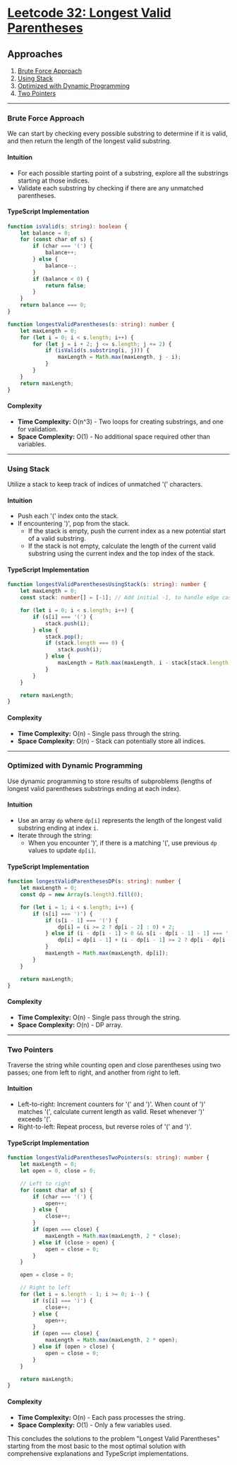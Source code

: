 # [Leetcode 32: Longest Valid Parentheses](https://leetcode.com/problems/longest-valid-parentheses/)

## Approaches
1. [Brute Force Approach](#brute-force-approach)
2. [Using Stack](#using-stack)
3. [Optimized with Dynamic Programming](#optimized-with-dynamic-programming)
4. [Two Pointers](#two-pointers)

---

### Brute Force Approach

We can start by checking every possible substring to determine if it is valid, and then return the length of the longest valid substring.

#### Intuition
- For each possible starting point of a substring, explore all the substrings starting at those indices.
- Validate each substring by checking if there are any unmatched parentheses.

#### TypeScript Implementation

```typescript
function isValid(s: string): boolean {
    let balance = 0;
    for (const char of s) {
        if (char === '(') {
            balance++;
        } else {
            balance--;
        }
        if (balance < 0) {
            return false;
        }
    }
    return balance === 0;
}

function longestValidParentheses(s: string): number {
    let maxLength = 0;
    for (let i = 0; i < s.length; i++) {
        for (let j = i + 2; j <= s.length; j += 2) {
            if (isValid(s.substring(i, j))) {
                maxLength = Math.max(maxLength, j - i);
            }
        }
    }
    return maxLength;
}
```

#### Complexity
- **Time Complexity:** O(n^3) - Two loops for creating substrings, and one for validation.
- **Space Complexity:** O(1) - No additional space required other than variables.

---

### Using Stack

Utilize a stack to keep track of indices of unmatched '(' characters.

#### Intuition
- Push each '(' index onto the stack.
- If encountering ')', pop from the stack.
  - If the stack is empty, push the current index as a new potential start of a valid substring.
  - If the stack is not empty, calculate the length of the current valid substring using the current index and the top index of the stack.

#### TypeScript Implementation

```typescript
function longestValidParenthesesUsingStack(s: string): number {
    let maxLength = 0;
    const stack: number[] = [-1]; // Add initial -1, to handle edge case for the start of a valid substring

    for (let i = 0; i < s.length; i++) {
        if (s[i] === '(') {
            stack.push(i);
        } else {
            stack.pop();
            if (stack.length === 0) {
                stack.push(i);
            } else {
                maxLength = Math.max(maxLength, i - stack[stack.length - 1]);
            }
        }
    }

    return maxLength;
}
```

#### Complexity
- **Time Complexity:** O(n) - Single pass through the string.
- **Space Complexity:** O(n) - Stack can potentially store all indices.

---

### Optimized with Dynamic Programming

Use dynamic programming to store results of subproblems (lengths of longest valid parentheses substrings ending at each index).

#### Intuition
- Use an array `dp` where `dp[i]` represents the length of the longest valid substring ending at index `i`.
- Iterate through the string:
  - When you encounter ')', if there is a matching '(', use previous `dp` values to update `dp[i]`.

#### TypeScript Implementation

```typescript
function longestValidParenthesesDP(s: string): number {
    let maxLength = 0;
    const dp = new Array(s.length).fill(0);

    for (let i = 1; i < s.length; i++) {
        if (s[i] === ')') {
            if (s[i - 1] === '(') {
                dp[i] = (i >= 2 ? dp[i - 2] : 0) + 2;
            } else if (i - dp[i - 1] > 0 && s[i - dp[i - 1] - 1] === '(') {
                dp[i] = dp[i - 1] + (i - dp[i - 1] >= 2 ? dp[i - dp[i - 1] - 2] : 0) + 2;
            }
            maxLength = Math.max(maxLength, dp[i]);
        }
    }

    return maxLength;
}
```

#### Complexity
- **Time Complexity:** O(n) - Single pass through the string.
- **Space Complexity:** O(n) - DP array.

---

### Two Pointers

Traverse the string while counting open and close parentheses using two passes; one from left to right, and another from right to left.

#### Intuition
- Left-to-right: Increment counters for '(' and ')'. When count of ')' matches '(', calculate current length as valid. Reset whenever ')' exceeds '('.
- Right-to-left: Repeat process, but reverse roles of '(' and ')'.

#### TypeScript Implementation

```typescript
function longestValidParenthesesTwoPointers(s: string): number {
    let maxLength = 0;
    let open = 0, close = 0;

    // Left to right
    for (const char of s) {
        if (char === '(') {
            open++;
        } else {
            close++;
        }
        if (open === close) {
            maxLength = Math.max(maxLength, 2 * close);
        } else if (close > open) {
            open = close = 0;
        }
    }

    open = close = 0;

    // Right to left
    for (let i = s.length - 1; i >= 0; i--) {
        if (s[i] === ')') {
            close++;
        } else {
            open++;
        }
        if (open === close) {
            maxLength = Math.max(maxLength, 2 * open);
        } else if (open > close) {
            open = close = 0;
        }
    }

    return maxLength;
}
```

#### Complexity
- **Time Complexity:** O(n) - Each pass processes the string.
- **Space Complexity:** O(1) - Only a few variables used.

This concludes the solutions to the problem "Longest Valid Parentheses" starting from the most basic to the most optimal solution with comprehensive explanations and TypeScript implementations.

